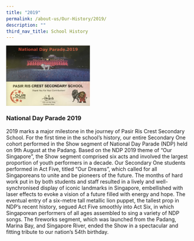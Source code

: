 ```yaml
---
title: "2019"
permalink: /about-us/Our-History/2019/
description: ""
third_nav_title: School History
---
```

<img src="/images/2019.jpg" style="width:45%" align="left">

<br clear="left">

### National Day Parade 2019
2019 marks a major milestone in the journey of Pasir Ris Crest Secondary School.  For the first time in the school’s history, our entire Secondary One cohort performed in the Show segment of National Day Parade (NDP) held on 9th August at the Padang.  Based on the NDP 2019 theme of “Our Singapore”, the Show segment comprised six acts and involved the largest proportion of youth performers in a decade. Our Secondary One students performed in Act Five, titled “Our Dreams”, which called for all Singaporeans to unite and be pioneers of the future.  The months of hard work put in by both students and staff resulted in a lively and well-synchronised display of iconic landmarks in Singapore, embellished with laser effects to evoke a vision of a future filled with energy and hope.  The eventual entry of a six-metre tall metallic lion puppet, the tallest prop in NDP’s recent history, segued Act Five smoothly into Act Six, in which Singaporean performers of all ages assembled to sing a variety of NDP songs.  The fireworks segment, which was launched from the Padang, Marina Bay, and Singapore River, ended the Show in a spectacular and fitting tribute to our nation’s 54th birthday.